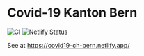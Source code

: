 # Covid-19 Kanton Bern
![CI](https://github.com/nisasche/covid19ChBe/workflows/CI/badge.svg)
[![Netlify Status](https://api.netlify.com/api/v1/badges/feff36b1-fc85-4570-bc45-6703d4eb27d0/deploy-status)](https://app.netlify.com/sites/covid19-ch-bern/deploys)

See at https://covid19-ch-bern.netlify.app/

